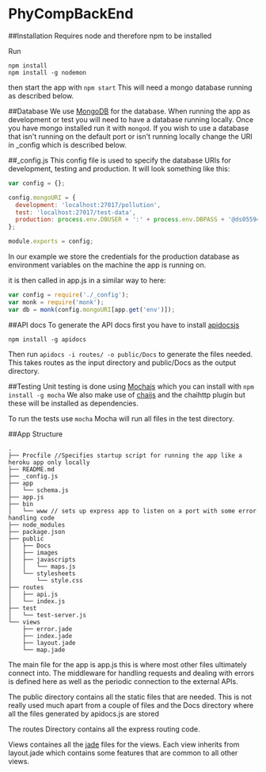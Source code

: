 # PhyCompBackEnd

##Installation
Requires node and therefore npm to be installed

Run 
```
npm install
npm install -g nodemon
```

then start the app with `npm start`
This will need a mongo database running as described below.

##Database
We use [MongoDB](https://www.mongodb.org) for the database. When running the app as development or test you will need to have a database running locally. Once you have mongo installed run it with `mongod`. If you wish to use a database that isn't running on the default port or isn't running locally change the URI in \_config which is described below.

##_config.js
This config file is used to specify the database URIs for development, testing and production. It will look something like this: 
``` javascript
var config = {};

config.mongoURI = {
  development: 'localhost:27017/pollution',
  test: 'localhost:27017/test-data',
  production: process.env.DBUSER + ':' + process.env.DBPASS + '@ds055945.mlab.com:55945/pollution'
};

module.exports = config;
```
In our example we store the credentials for the production database as environment variables on the machine the app is running on.

it is then called in app.js in a similar way to here:
``` javascript
var config = require('./_config');
var monk = require('monk');
var db = monk(config.mongoURI[app.get('env')]);
```


##API docs
To generate the API docs first you have to install [apidocsjs](http://apidocjs.com)

`npm install -g apidocs`

Then run `apidocs -i routes/ -o public/Docs` to generate the files needed. This takes routes as the input directory and public/Docs as the output directory. 

##Testing
Unit testing is done using [Mochajs](http://mochajs.org) which you can install with `npm install -g mocha`
We also make use of [chaijs](http://chaijs.com) and the chaihttp plugin but these will be installed as dependencies.

To run the tests use `mocha`
Mocha will run all files in the test directory.



##App Structure
```
.
├── Procfile //Specifies startup script for running the app like a heroku app only locally
├── README.md
├── _config.js
├── app
│   └── schema.js
├── app.js
├── bin
│   └── www // sets up express app to listen on a port with some error handling code
├── node_modules
├── package.json
├── public
│   ├── Docs
│   ├── images
│   ├── javascripts
│   │   └── maps.js
│   └── stylesheets
│       └── style.css
├── routes
│   ├── api.js
│   └── index.js
├── test
│   └── test-server.js
└── views
    ├── error.jade
    ├── index.jade
    ├── layout.jade
    └── map.jade

```
The main file for the app is app.js this is where most other files ultimately connect into. The middleware for handling requests and dealing with errors is defined here as well as the periodic connection to the external APIs. 

The public directory contains all the static files that are needed. This is not really used much apart from a couple of files and the Docs directory where all the files generated by apidocs.js are stored

The routes Directory contains all the express routing code.

Views containes all the [jade](http://jade-lang.com) files for the views. Each view inherits from layout.jade which contains some features that are common to all other views.
